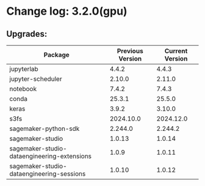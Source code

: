 # Change log: 3.2.0(gpu)

## Upgrades: 

Package | Previous Version | Current Version
---|---|---
jupyterlab|4.4.2|4.4.3
jupyter-scheduler|2.10.0|2.11.0
notebook|7.4.2|7.4.3
conda|25.3.1|25.5.0
keras|3.9.2|3.10.0
s3fs|2024.10.0|2024.12.0
sagemaker-python-sdk|2.244.0|2.244.2
sagemaker-studio|1.0.13|1.0.14
sagemaker-studio-dataengineering-extensions|1.0.9|1.0.11
sagemaker-studio-dataengineering-sessions|1.0.10|1.0.12
